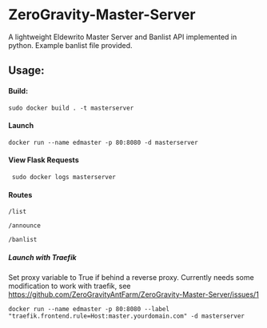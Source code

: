 # ZeroGravity-Master-Server
A lightweight Eldewrito Master Server and Banlist API implemented in python. Example banlist file provided.


## Usage:


#### Build:
```
sudo docker build . -t masterserver
```

#### Launch
```
docker run --name edmaster -p 80:8080 -d masterserver
```

#### View Flask Requests
```
 sudo docker logs masterserver
 ```

#### Routes
```
/list
```
```
/announce
```
```
/banlist
```
##### Launch with Traefik
Set proxy variable to True if behind a reverse proxy. Currently needs some modification to work with traefik, see https://github.com/ZeroGravityAntFarm/ZeroGravity-Master-Server/issues/1
```
docker run --name edmaster -p 80:8080 --label "traefik.frontend.rule=Host:master.yourdomain.com" -d masterserver
```
